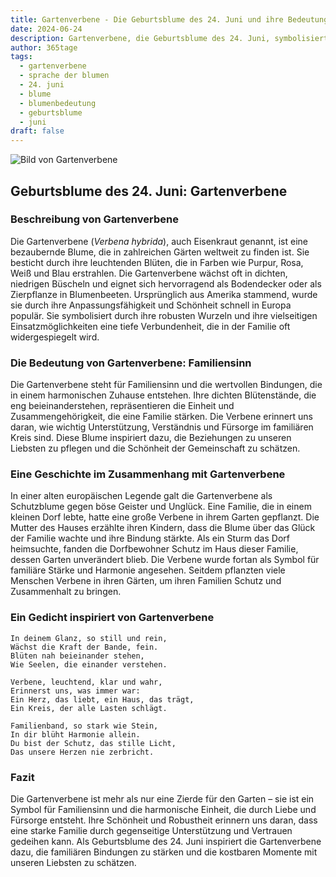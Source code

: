 ```yaml
---
title: Gartenverbene - Die Geburtsblume des 24. Juni und ihre Bedeutung
date: 2024-06-24
description: Gartenverbene, die Geburtsblume des 24. Juni, symbolisiert Familiensinn. Erfahre mehr über ihre Geschichte, Bedeutung und Symbolik in der Sprache der Blumen.
author: 365tage
tags:
  - gartenverbene
  - sprache der blumen
  - 24. juni
  - blume
  - blumenbedeutung
  - geburtsblume
  - juni
draft: false
---
```


![Bild von Gartenverbene](https://cdn.pixabay.com/photo/2015/05/07/07/58/flowers-756181_1280.jpg#center)


## Geburtsblume des 24. Juni: Gartenverbene

### Beschreibung von Gartenverbene

Die Gartenverbene (_Verbena hybrida_), auch Eisenkraut genannt, ist eine bezaubernde Blume, die in zahlreichen Gärten weltweit zu finden ist. Sie besticht durch ihre leuchtenden Blüten, die in Farben wie Purpur, Rosa, Weiß und Blau erstrahlen. Die Gartenverbene wächst oft in dichten, niedrigen Büscheln und eignet sich hervorragend als Bodendecker oder als Zierpflanze in Blumenbeeten. Ursprünglich aus Amerika stammend, wurde sie durch ihre Anpassungsfähigkeit und Schönheit schnell in Europa populär. Sie symbolisiert durch ihre robusten Wurzeln und ihre vielseitigen Einsatzmöglichkeiten eine tiefe Verbundenheit, die in der Familie oft widergespiegelt wird.

### Die Bedeutung von Gartenverbene: Familiensinn

Die Gartenverbene steht für Familiensinn und die wertvollen Bindungen, die in einem harmonischen Zuhause entstehen. Ihre dichten Blütenstände, die eng beieinanderstehen, repräsentieren die Einheit und Zusammengehörigkeit, die eine Familie stärken. Die Verbene erinnert uns daran, wie wichtig Unterstützung, Verständnis und Fürsorge im familiären Kreis sind. Diese Blume inspiriert dazu, die Beziehungen zu unseren Liebsten zu pflegen und die Schönheit der Gemeinschaft zu schätzen.

### Eine Geschichte im Zusammenhang mit Gartenverbene

In einer alten europäischen Legende galt die Gartenverbene als Schutzblume gegen böse Geister und Unglück. Eine Familie, die in einem kleinen Dorf lebte, hatte eine große Verbene in ihrem Garten gepflanzt. Die Mutter des Hauses erzählte ihren Kindern, dass die Blume über das Glück der Familie wachte und ihre Bindung stärkte. Als ein Sturm das Dorf heimsuchte, fanden die Dorfbewohner Schutz im Haus dieser Familie, dessen Garten unverändert blieb. Die Verbene wurde fortan als Symbol für familiäre Stärke und Harmonie angesehen. Seitdem pflanzten viele Menschen Verbene in ihren Gärten, um ihren Familien Schutz und Zusammenhalt zu bringen.

### Ein Gedicht inspiriert von Gartenverbene

```
In deinem Glanz, so still und rein,  
Wächst die Kraft der Bande, fein.  
Blüten nah beieinander stehen,  
Wie Seelen, die einander verstehen.  

Verbene, leuchtend, klar und wahr,  
Erinnerst uns, was immer war:  
Ein Herz, das liebt, ein Haus, das trägt,  
Ein Kreis, der alle Lasten schlägt.  

Familienband, so stark wie Stein,  
In dir blüht Harmonie allein.  
Du bist der Schutz, das stille Licht,  
Das unsere Herzen nie zerbricht.  
```

### Fazit

Die Gartenverbene ist mehr als nur eine Zierde für den Garten – sie ist ein Symbol für Familiensinn und die harmonische Einheit, die durch Liebe und Fürsorge entsteht. Ihre Schönheit und Robustheit erinnern uns daran, dass eine starke Familie durch gegenseitige Unterstützung und Vertrauen gedeihen kann. Als Geburtsblume des 24. Juni inspiriert die Gartenverbene dazu, die familiären Bindungen zu stärken und die kostbaren Momente mit unseren Liebsten zu schätzen.